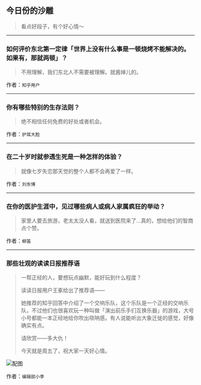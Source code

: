 ## 今日份的沙雕

> 看点好段子，有个好心情～


 
---

### 如何评价东北第一定律「世界上没有什么事是一顿烧烤不能解决的。如果有，那就两顿」？

> 不用理解，我们东北人不需要被理解。就酱婶儿的。


作者：`知乎用户`

---

### 你有哪些特别的生存法则？

> 绝不相信任何免费的好处或者机会。


作者：`护耳大脸`

---

### 在二十岁时就参透生死是一种怎样的体验？

> 就像七岁失恋那天觉的整个人都不会再爱了一样。


作者：`刘东博`

---

### 在你的医护生涯中，见过哪些病人或病人家属疯狂的举动？

> 家里人要去旅游，老太太没人看，就送到医院来了…真的，想给他们的智商点个赞。


作者：`柳笛`

---

### 那些壮观的读读日报推荐语

> 一帮正经的人，要想玩点幽默，能好玩到什么程度？
> 
> 读读日报用户王豖给出了推荐语——
> 
> 她推荐的知乎回答中介绍了一个交响乐队，这个乐队是一个正经的交响乐队，不过他们也很喜欢玩一种叫做「演出前乐手们互换乐器」的游戏，大号小号都能一本正经地给你吹出唢呐感。有人说能听出大象迁徙的感觉，好像确实有点。
> 
> 请欣赏——多大仇！
> 
> 今天就是周五了，祝大家一天好心情。



![配图](http://pic1.zhimg.com/d23353dd87042c0c8a8d9a7b1017c3ab_b.png)


作者：`编辑部小李`